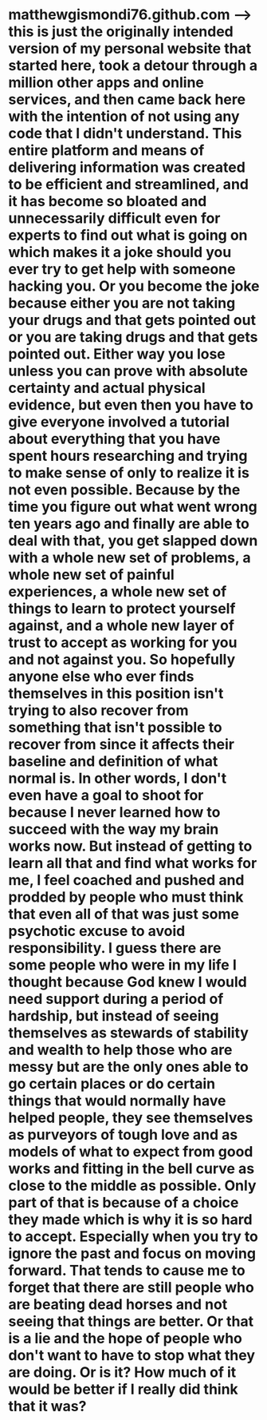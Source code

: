 # matthewgismondi76.github.com --> this is just the originally intended version of my personal website that started here, took a detour through a million other apps and online services, and then came back here with the intention of not using any code that I didn't understand. This entire platform and means of delivering information was created to be efficient and streamlined, and it has become so bloated and unnecessarily difficult even for experts to find out what is going on which makes it a joke should you ever try to get help with someone hacking you. Or you become the joke because either you are not taking your drugs and that gets pointed out or you are taking drugs and that gets pointed out. Either way you lose unless you can prove with absolute certainty and actual physical evidence, but even then you have to give everyone involved a tutorial about everything that you have spent hours researching and trying to make sense of only to realize it is not even possible. Because by the time you figure out what went wrong ten years ago and finally are able to deal with that, you get slapped down with a whole new set of problems, a whole new set of painful experiences, a whole new set of things to learn to protect yourself against, and a whole new layer of trust to accept as working for you and not against you. So hopefully anyone else who ever finds themselves in this position isn't trying to also recover from something that isn't possible to recover from since it affects their baseline and definition of what normal is. In other words, I don't even have a goal to shoot for because I never learned how to succeed with the way my brain works now. But instead of getting to learn all that and find what works for me, I feel coached and pushed and prodded by people who must think that even all of that was just some psychotic excuse to avoid responsibility. I guess there are some people who were in my life I thought because God knew I would need support during a period of hardship, but instead of seeing themselves as stewards of stability and wealth to help those who are messy but are the only ones able to go certain places or do certain things that would normally have helped people, they see themselves as purveyors of tough love and as models of what to expect from good works and fitting in the bell curve as close to the middle as possible. Only part of that is because of a choice they made which is why it is so hard to accept. Especially when you try to ignore the past and focus on moving forward. That tends to cause me to forget that there are still people who are beating dead horses and not seeing that things are better. Or that is a lie and the hope of people who don't want to have to stop what they are doing. Or is it? How much of it would be better if I really did think that it was?
